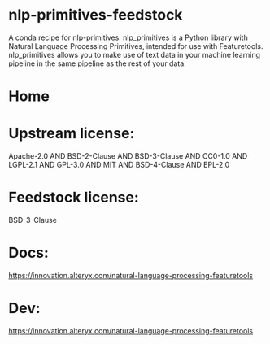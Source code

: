 # nlp-primitives-feedstock
A conda recipe for nlp-primitives.
nlp_primitives is a Python library with Natural Language Processing Primitives, intended for use with Featuretools.
nlp_primitives allows you to make use of text data in your machine learning pipeline in the same pipeline as the rest of your data.

# Home

# Upstream license:
Apache-2.0 AND BSD-2-Clause AND BSD-3-Clause AND CC0-1.0 AND LGPL-2.1 AND GPL-3.0 AND MIT AND BSD-4-Clause AND EPL-2.0

# Feedstock license:
BSD-3-Clause

# Docs:
https://innovation.alteryx.com/natural-language-processing-featuretools

# Dev:
https://innovation.alteryx.com/natural-language-processing-featuretools